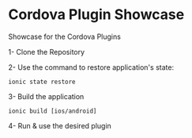 # Cordova Plugin Showcase
Showcase for the Cordova Plugins

1- Clone the Repository

2- Use the command to restore application's state:
```
ionic state restore 
```
3- Build the application
```
ionic build [ios/android] 
```
4- Run & use the desired plugin
